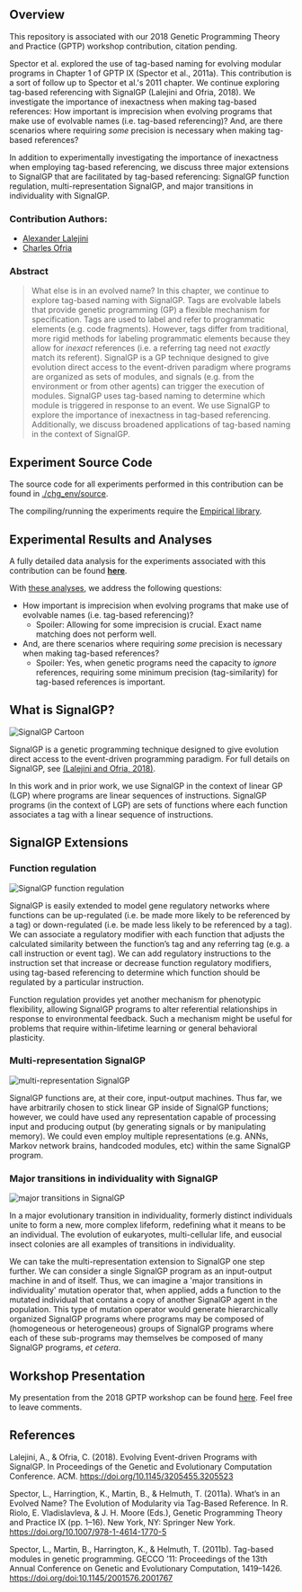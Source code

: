 ## Overview
This repository is associated with our 2018 Genetic Programming Theory and Practice (GPTP) workshop contribution, citation pending. 

Spector et al. explored the use of tag-based naming for evolving modular programs in Chapter 1 of GPTP IX (Spector et al., 2011a). This contribution is a sort of follow up to Spector et al.'s 2011 chapter. We continue exploring tag-based referencing with SignalGP (Lalejini and Ofria, 2018). We investigate the importance of inexactness when making tag-based references: How important is imprecision when evolving programs that make use of evolvable names (i.e. tag-based referencing)? And, are there scenarios where requiring _some_ precision is necessary when making tag-based references?

In addition to experimentally investigating the importance of inexactness when employing tag-based referencing, we discuss three major extensions to SignalGP that are facilitated by tag-based referencing: SignalGP function regulation, multi-representation SignalGP, and major transitions in individuality with SignalGP. 

### Contribution Authors:
- [Alexander Lalejini](lalejini.com)
- [Charles Ofria](ofria.com)

### Abstract
> What else is in an evolved name? In this chapter, we continue to explore tag-based naming with SignalGP. 
> Tags are evolvable labels that provide genetic programming (GP) a flexible mechanism for specification. 
> Tags are used to label and refer to programmatic elements (e.g. code fragments). 
> However, tags differ from traditional, more rigid methods for labeling programmatic elements because they allow for _inexact_ references (i.e. a referring tag need not _exactly_ match its referent). 
> SignalGP is a GP technique designed to give evolution direct access to the event-driven paradigm where programs are organized as sets of modules, and signals (e.g. from the environment or from other agents) can trigger the execution of modules. SignalGP uses tag-based naming to determine which module is triggered in response to an event. 
> We use SignalGP to explore the importance of inexactness in tag-based referencing. Additionally, we discuss broadened applications of tag-based naming in the context of SignalGP.

## Experiment Source Code
The source code for all experiments performed in this contribution can be found in [./chg_env/source](./chg_env/source). 

The compiling/running the experiments require the [Empirical library](https://github.com/devosoft/Empirical).

## Experimental Results and Analyses
A fully detailed data analysis for the experiments associated with this contribution can be found [**here**](analysis/stats.html). 

With [these analyses](analysis/stats.html), we address the following questions:
- How important is imprecision when evolving programs that make use of evolvable names (i.e. tag-based referencing)? 
  - Spoiler: Allowing for some imprecision is crucial. Exact name matching does not perform well.
- And, are there scenarios where requiring _some_ precision is necessary when making tag-based references?
  - Spoiler: Yes, when genetic programs need the capacity to _ignore_ references, requiring some minimum precision (tag-similarity) for tag-based references is important. 

## What is SignalGP?

![SignalGP Cartoon](./media/sgp-cartoon.png)

SignalGP is a genetic programming technique designed to give 
evolution direct access to the event-driven programming paradigm. For full details on SignalGP, see [(Lalejini and Ofria, 2018)](https://arxiv.org/pdf/1804.05445.pdf). 

In this work and in prior work, we use SignalGP in the context of linear GP (LGP) where programs are linear sequences of instructions. SignalGP programs (in the context of LGP) are sets of functions where each function associates a tag with a linear sequence of instructions.

## SignalGP Extensions
### Function regulation

![SignalGP function regulation](./media/sgp-func-reg.png)

SignalGP is easily extended to model gene regulatory networks where functions can be up-regulated (i.e. be made more likely to be referenced by a tag) or down-regulated (i.e. be made less likely to be referenced by a tag). We can associate a regulatory modifier with each function that adjusts the calculated similarity between the function’s tag and any referring tag (e.g. a call instruction or event tag). We can add regulatory instructions to the instruction set that increase or decrease function regulatory modifiers, using tag-based referencing to determine which function should be regulated by a particular instruction.

Function regulation provides yet another mechanism for phenotypic flexibility, allowing SignalGP programs to alter referential relationships in response to environmental feedback. Such a mechanism might be useful for problems that require within-lifetime learning or general behavioral plasticity.

### Multi-representation SignalGP
![multi-representation SignalGP](./media/multi-rep-sgp.png)

SignalGP functions are, at their core, input-output machines. Thus far, we have arbitrarily chosen to stick linear GP inside of SignalGP functions; however, we could have used any representation capable of processing input and producing output (by generating signals or by manipulating memory). We could even employ multiple representations (e.g. ANNs, Markov network brains, handcoded modules, etc) within the same SignalGP program. 

### Major transitions in individuality with SignalGP
![major transitions in SignalGP](./media/sgp-trans.png)

In a major evolutionary transition in individuality, formerly distinct individuals unite to form a new, more complex lifeform, redefining what it means to be an individual. The evolution of eukaryotes, multi-cellular life, and eusocial insect colonies are all examples of transitions in individuality. 

We can take the multi-representation extension to SignalGP one step further. We can consider a single SignalGP program as an input-output machine in and of itself. Thus, we can imagine a 'major transitions in individuality' mutation operator that, when applied, adds a function to the mutated individual that contains a copy of another SignalGP agent in the population. This type of mutation operator would generate hierarchically organized SignalGP programs where programs may be composed of (homogeneous or heterogeneous) groups of SignalGP programs where each of these sub-programs may themselves be composed of many SignalGP programs, _et cetera_. 

## Workshop Presentation
My presentation from the 2018 GPTP workshop can be found [here](https://docs.google.com/presentation/d/1KF9iQb08CtQiWYD4py53DDJD_kjzT2U6Z3CtqfF8Bdc/edit?usp=sharing). Feel free to leave comments. 

## References
Lalejini, A., & Ofria, C. (2018). Evolving Event-driven Programs with SignalGP. In Proceedings of the Genetic and Evolutionary Computation Conference. ACM. https://doi.org/10.1145/3205455.3205523

Spector, L., Harringtion, K., Martin, B., & Helmuth, T. (2011a). What’s in an Evolved Name? The Evolution of Modularity via Tag-Based Reference. In R. Riolo, E. Vladislavleva, & J. H. Moore (Eds.), Genetic Programming Theory and Practice IX (pp. 1–16). New York, NY: Springer New York. https://doi.org/10.1007/978-1-4614-1770-5

Spector, L., Martin, B., Harrington, K., & Helmuth, T. (2011b). Tag-based modules in genetic programming. GECCO ’11: Proceedings of the 13th Annual Conference on Genetic and Evolutionary Computation, 1419–1426. https://doi.org/doi:10.1145/2001576.2001767